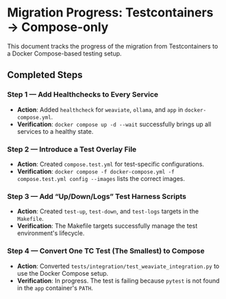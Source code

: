 # Migration Progress: Testcontainers → Compose-only

This document tracks the progress of the migration from Testcontainers to a Docker Compose-based testing setup.

## Completed Steps

### Step 1 — Add Healthchecks to Every Service
- **Action**: Added `healthcheck` for `weaviate`, `ollama`, and `app` in `docker-compose.yml`.
- **Verification**: `docker compose up -d --wait` successfully brings up all services to a healthy state.

### Step 2 — Introduce a Test Overlay File
- **Action**: Created `compose.test.yml` for test-specific configurations.
- **Verification**: `docker compose -f docker-compose.yml -f compose.test.yml config --images` lists the correct images.

### Step 3 — Add “Up/Down/Logs” Test Harness Scripts
- **Action**: Created `test-up`, `test-down`, and `test-logs` targets in the `Makefile`.
- **Verification**: The Makefile targets successfully manage the test environment's lifecycle.

### Step 4 — Convert One TC Test (The Smallest) to Compose
- **Action**: Converted `tests/integration/test_weaviate_integration.py` to use the Docker Compose setup.
- **Verification**: In progress. The test is failing because `pytest` is not found in the `app` container's `PATH`.
